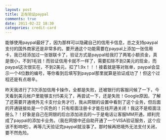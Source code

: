```yaml
---
layout: post
title: 正在验证paypal
comments: true
date: 2011-02-22 18:30
categories: credit-card
---
```


能够使用paypal最好了，因为那样可以隐藏自己的信用卡信息，总之支持paypal支付的国外商家还是非常多的。要开通这个功能需要在paypal上添加一张信用卡，我已经添加过一张银联卡了，验证方式是paypal给我打了两笔小额资金，真是很小，不到1毛钱！而验证信用卡就不一样了，需要扣除不到2美元的现金，而paypal这次很实在，不到2美元，扣了1.9x！！！接着就是等对账单，paypal会显示一个4位数的编号，等你看到后填写到paypal那里就算是验证成功了！但这个过程还是有点艰辛。

昨天我进行了3次添加信用卡操作，全都是失败，还被银行的客服问候了一下，今天看到美元帐户里能够支付5美元了，再尝试一下，还是失败！Google原因，了解了还需要开通境外无卡支付业务才行，我从网银的设置中看到了这个业务，但后面的开通链接处是一个灰色的！只有柜面注册卡才能在线开通关闭！我这不是柜面注册么？！好象是自己在网银的后台添加进去的～于是电话让客服MM开通，顺利完成了paypal的添加卡业务。（我在网银中还自助开通了一个VISA验证服务，这个应该不影响吧）。再等几天验证完paypal就没事了。那时候再把境外无法支付关闭，要不然危险。

